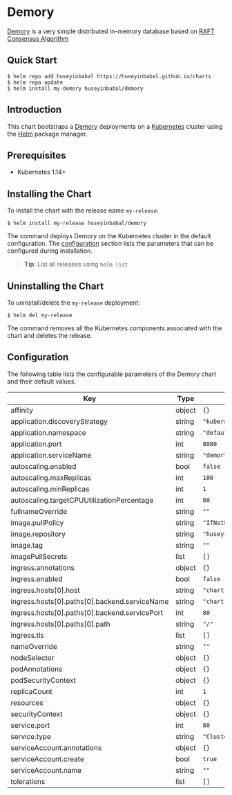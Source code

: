 # Demory
[Demory](https://github.com/huseyinbabal/demory) is a very simple distributed in-memory database based on [RAFT Consensus Algorithm](https://raft.github.io/)

## Quick Start
    $ helm repo add huseyinbabal https://huseyinbabal.github.io/charts
    $ helm repo update
    $ helm install my-demory huseyinbabal/demory


## Introduction

This chart bootstraps a [Demory](https://github.com/huseyinbabal/demory) deployments on a [Kubernetes](http://kubernetes.io) cluster using the [Helm](https://helm.sh) package manager.

## Prerequisites

-   Kubernetes 1.14+

## Installing the Chart

To install the chart with the release name `my-release`:

    $ helm install my-release huseyinbabal/demory

The command deploys Demory on the Kubernetes cluster in the default configuration. The [configuration](#configuration) section lists the parameters that can be configured during installation.

> **Tip**: List all releases using `helm list`

## Uninstalling the Chart

To uninstall/delete the `my-release` deployment:

    $ helm del my-release

The command removes all the Kubernetes components associated with the chart and deletes the release.

## Configuration

The following table lists the configurable parameters of the Demory chart and their default values.


| Key | Type | Default | Description |
|-----|------|---------|-------------|
| affinity | object | `{}` |  |
| application.discoveryStrategy | string | `"kubernetes"` |  |
| application.namespace | string | `"default"` |  |
| application.port | int | `8080` |  |
| application.serviceName | string | `"demory"` |  |
| autoscaling.enabled | bool | `false` |  |
| autoscaling.maxReplicas | int | `100` |  |
| autoscaling.minReplicas | int | `1` |  |
| autoscaling.targetCPUUtilizationPercentage | int | `80` |  |
| fullnameOverride | string | `""` |  |
| image.pullPolicy | string | `"IfNotPresent"` |  |
| image.repository | string | `"huseyinbabal/demory"` |  |
| image.tag | string | `""` |  |
| imagePullSecrets | list | `[]` |  |
| ingress.annotations | object | `{}` |  |
| ingress.enabled | bool | `false` |  |
| ingress.hosts[0].host | string | `"chart-example.local"` |  |
| ingress.hosts[0].paths[0].backend.serviceName | string | `"chart-example.local"` |  |
| ingress.hosts[0].paths[0].backend.servicePort | int | `80` |  |
| ingress.hosts[0].paths[0].path | string | `"/"` |  |
| ingress.tls | list | `[]` |  |
| nameOverride | string | `""` |  |
| nodeSelector | object | `{}` |  |
| podAnnotations | object | `{}` |  |
| podSecurityContext | object | `{}` |  |
| replicaCount | int | `1` |  |
| resources | object | `{}` |  |
| securityContext | object | `{}` |  |
| service.port | int | `80` |  |
| service.type | string | `"ClusterIP"` |  |
| serviceAccount.annotations | object | `{}` |  |
| serviceAccount.create | bool | `true` |  |
| serviceAccount.name | string | `""` |  |
| tolerations | list | `[]` |  |
